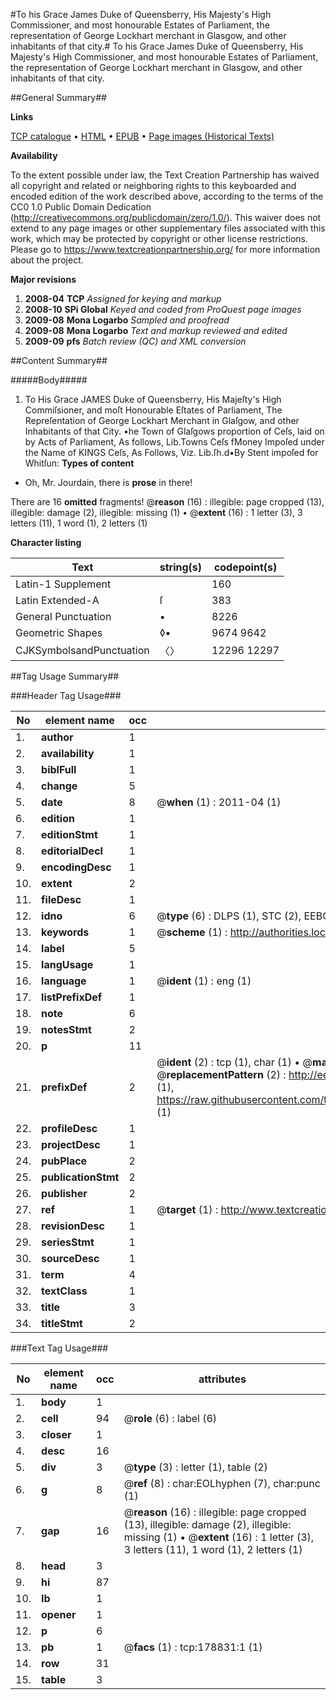#To his Grace James Duke of Queensberry, His Majesty's High Commissioner, and most honourable Estates of Parliament, the representation of George Lockhart merchant in Glasgow, and other inhabitants of that city.#
To his Grace James Duke of Queensberry, His Majesty's High Commissioner, and most honourable Estates of Parliament, the representation of George Lockhart merchant in Glasgow, and other inhabitants of that city.

##General Summary##

**Links**

[TCP catalogue](http://www.ota.ox.ac.uk/tcp/)  • 
[HTML](http://tei.it.ox.ac.uk/tcp/Texts-HTML/free/B04/B04131.html)  • 
[EPUB](http://tei.it.ox.ac.uk/tcp/Texts-EPUB/free/B04/B04131.epub) • 
[Page images (Historical Texts)](https://historicaltexts.jisc.ac.uk/eebo-52528851e)

**Availability**

To the extent possible under law, the Text Creation Partnership has waived all copyright and related or neighboring rights to this keyboarded and encoded edition of the work described above, according to the terms of the CC0 1.0 Public Domain Dedication (http://creativecommons.org/publicdomain/zero/1.0/). This waiver does not extend to any page images or other supplementary files associated with this work, which may be protected by copyright or other license restrictions. Please go to https://www.textcreationpartnership.org/ for more information about the project.

**Major revisions**

1. __2008-04__ __TCP__ *Assigned for keying and markup*
1. __2008-10__ __SPi Global__ *Keyed and coded from ProQuest page images*
1. __2009-08__ __Mona Logarbo__ *Sampled and proofread*
1. __2009-08__ __Mona Logarbo__ *Text and markup reviewed and edited*
1. __2009-09__ __pfs__ *Batch review (QC) and XML conversion*

##Content Summary##

#####Body#####

1. To His Grace JAMES Duke of Queensberry, His Majeſty's High Commiſsioner, and moſt Honourable Eſtates of Parliament, The Repreſentation of George Lockhart Merchant in Glaſgow, and other Inhabitants of that City.
•he Town of Glaſgows proportion of Ceſs, laid on by Acts of Parliament, As follows, Lib.Towns Ceſs fMoney Impoſed under the Name of KINGS Ceſs, As Follows, Viz. Lib.ſh.d▪By Stent impoſed for Whitſun: 
**Types of content**

  * Oh, Mr. Jourdain, there is **prose** in there!

There are 16 **omitted** fragments! 
 @__reason__ (16) : illegible: page cropped (13), illegible: damage (2), illegible: missing (1)  •  @__extent__ (16) : 1 letter (3), 3 letters (11), 1 word (1), 2 letters (1)

**Character listing**


|Text|string(s)|codepoint(s)|
|---|---|---|
|Latin-1 Supplement| |160|
|Latin Extended-A|ſ|383|
|General Punctuation|•|8226|
|Geometric Shapes|◊▪|9674 9642|
|CJKSymbolsandPunctuation|〈〉|12296 12297|

##Tag Usage Summary##

###Header Tag Usage###

|No|element name|occ|attributes|
|---|---|---|---|
|1.|__author__|1||
|2.|__availability__|1||
|3.|__biblFull__|1||
|4.|__change__|5||
|5.|__date__|8| @__when__ (1) : 2011-04 (1)|
|6.|__edition__|1||
|7.|__editionStmt__|1||
|8.|__editorialDecl__|1||
|9.|__encodingDesc__|1||
|10.|__extent__|2||
|11.|__fileDesc__|1||
|12.|__idno__|6| @__type__ (6) : DLPS (1), STC (2), EEBO-CITATION (1), OCLC (1), VID (1)|
|13.|__keywords__|1| @__scheme__ (1) : http://authorities.loc.gov/ (1)|
|14.|__label__|5||
|15.|__langUsage__|1||
|16.|__language__|1| @__ident__ (1) : eng (1)|
|17.|__listPrefixDef__|1||
|18.|__note__|6||
|19.|__notesStmt__|2||
|20.|__p__|11||
|21.|__prefixDef__|2| @__ident__ (2) : tcp (1), char (1)  •  @__matchPattern__ (2) : ([0-9\-]+):([0-9IVX]+) (1), (.+) (1)  •  @__replacementPattern__ (2) : http://eebo.chadwyck.com/downloadtiff?vid=$1&page=$2 (1), https://raw.githubusercontent.com/textcreationpartnership/Texts/master/tcpchars.xml#$1 (1)|
|22.|__profileDesc__|1||
|23.|__projectDesc__|1||
|24.|__pubPlace__|2||
|25.|__publicationStmt__|2||
|26.|__publisher__|2||
|27.|__ref__|1| @__target__ (1) : http://www.textcreationpartnership.org/docs/. (1)|
|28.|__revisionDesc__|1||
|29.|__seriesStmt__|1||
|30.|__sourceDesc__|1||
|31.|__term__|4||
|32.|__textClass__|1||
|33.|__title__|3||
|34.|__titleStmt__|2||


###Text Tag Usage###

|No|element name|occ|attributes|
|---|---|---|---|
|1.|__body__|1||
|2.|__cell__|94| @__role__ (6) : label (6)|
|3.|__closer__|1||
|4.|__desc__|16||
|5.|__div__|3| @__type__ (3) : letter (1), table (2)|
|6.|__g__|8| @__ref__ (8) : char:EOLhyphen (7), char:punc (1)|
|7.|__gap__|16| @__reason__ (16) : illegible: page cropped (13), illegible: damage (2), illegible: missing (1)  •  @__extent__ (16) : 1 letter (3), 3 letters (11), 1 word (1), 2 letters (1)|
|8.|__head__|3||
|9.|__hi__|87||
|10.|__lb__|1||
|11.|__opener__|1||
|12.|__p__|6||
|13.|__pb__|1| @__facs__ (1) : tcp:178831:1 (1)|
|14.|__row__|31||
|15.|__table__|3||
